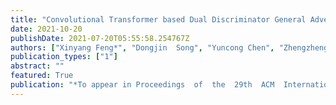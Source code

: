 ```yaml
---
title: "Convolutional Transformer based Dual Discriminator General Adversarial Networks for Video Anomaly Detection"
date: 2021-10-20
publishDate: 2021-07-20T05:55:58.254767Z
authors: ["Xinyang Feng*", "Dongjin  Song", "Yuncong Chen", "Zhengzheng Chen", "Jingchao Ni", "Haifeng Chen"]
publication_types: ["1"]
abstract: ""
featured: True
publication: "*To appear in Proceedings  of  the  29th  ACM  International  Conference  on Multimedia (MM)*"
---
```

